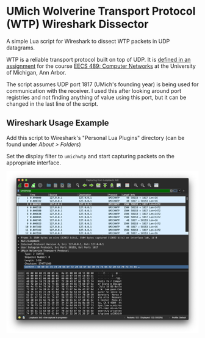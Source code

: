 # UMich Wolverine Transport Protocol (WTP) Wireshark Dissector

A simple Lua script for Wireshark to dissect WTP packets in 
UDP datagrams.

WTP is a reliable transport protocol built on top of UDP.
It is [defined in an assignment](https://github.com/mosharaf/eecs489/tree/f21/Assignments/Assignment-3)
for the course [EECS 489: Computer Networks](https://github.com/mosharaf/eecs489) 
at the University of Michigan, Ann Arbor.

The script assumes UDP port 1817 (UMich's founding year) is being 
used for communication with the receiver. I used this after 
looking  around port registries and not finding anything of value
using this port, but it can be changed in the last line of the 
script.

## Wireshark Usage Example

Add this script to Wireshark's "Personal Lua Plugins" directory
(can be found under _About > Folders_)

Set the display filter to `umichwtp` and start capturing packets
on the appropriate interface.

![](wireshark_example.png)
